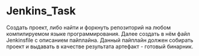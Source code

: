 # Jenkins_Task
Создать проект, либо найти и форкнуть репозиторий на любом компилируемом языке программирования. Далее создать в нём файл Jenkinsfile с описанием пайплайна. Данный пайплайн должен собирать проект и выдавать в качестве результата артефакт - готовый бинарник.